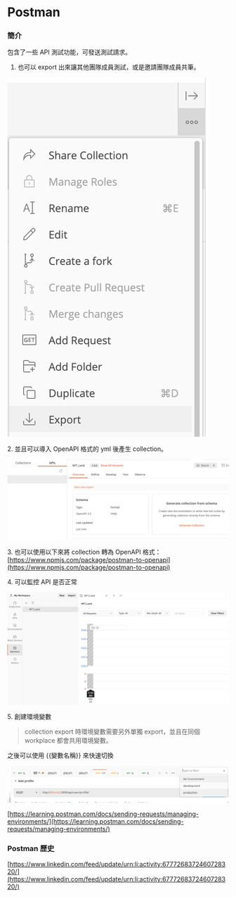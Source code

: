 # Postman

### 簡介

包含了一些 API 測試功能，可發送測試請求。

1. 也可以 export 出來讓其他團隊成員測試，或是邀請團隊成員共筆。

![](<../.gitbook/assets/截圖 2021-09-23 上午11.00.35.png>)

2\. 並且可以導入 OpenAPI 格式的 yml 後產生 collection。

![](<../.gitbook/assets/截圖 2021-09-23 上午11.01.09.png>)

3\. 也可以使用以下來將 collection 轉為 OpenAPI 格式：[https://www.npmjs.com/package/postman-to-openapi](https://www.npmjs.com/package/postman-to-openapi)

4\. 可以監控 API 是否正常

![](<../.gitbook/assets/截圖 2021-09-23 上午11.03.21.png>)

5\. 創建環境變數

> collection export 時環境變數需要另外單獨 export，並且在同個 workplace 都會共用環境變數。

之後可以使用 {{變數名稱}} 來快速切換&#x20;

![](<../.gitbook/assets/截圖 2021-09-23 上午11.27.18.png>)

[https://learning.postman.com/docs/sending-requests/managing-environments/](https://learning.postman.com/docs/sending-requests/managing-environments/)

### Postman 歷史

[https://www.linkedin.com/feed/update/urn:li:activity:6777268372460728320/](https://www.linkedin.com/feed/update/urn:li:activity:6777268372460728320/)
